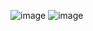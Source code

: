 ![image](https://github.com/user-attachments/assets/9d6b42cb-7e36-42f7-81e5-10cea3adae6b)
![image](https://github.com/user-attachments/assets/acc6ad24-848e-4ddd-9cf2-4d7582a9288d)
